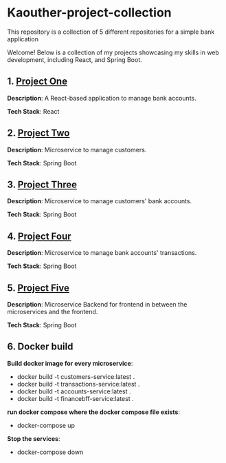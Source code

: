 # Kaouther-project-collection
This repository is a collection of 5 different repositories for a simple bank application

Welcome! Below is a collection of my projects showcasing my skills in web development, including React, and Spring Boot.

## 1. [Project One](https://github.com/kaouther24/accounts-management-ui)
**Description**: A React-based application to manage bank accounts.

**Tech Stack**: React

## 2. [Project Two](https://github.com/kaouther24/customersService)
**Description**: Microservice to manage customers.

**Tech Stack**: Spring Boot

## 3. [Project Three](https://github.com/kaouther24/accountsService)
**Description**: Microservice to manage customers' bank accounts.

**Tech Stack**: Spring Boot

## 4. [Project Four](https://github.com/kaouther24/transactionsService)
**Description**: Microservice to manage bank accounts' transactions.

**Tech Stack**: Spring Boot

## 5. [Project Five](https://github.com/kaouther24/financeBFF)
**Description**: Microservice Backend for frontend in between the microservices and the frontend.

**Tech Stack**: Spring Boot

## 6. Docker build
**Build docker image for every microservice**:

* docker build -t customers-service:latest .
* docker build -t transactions-service:latest .
* docker build -t accounts-service:latest .
* docker build -t financebff-service:latest .


**run docker compose where the docker compose file exists**:

* docker-compose up

**Stop the services**: 

* docker-compose down
